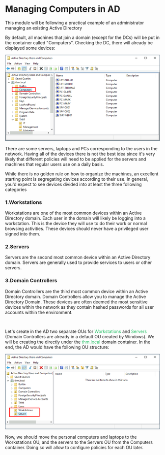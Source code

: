 # Managing Computers in AD

This module will be following a practical example of an administrator managing an existing Active Directory

By default, all machines that join a domain (except for the DCs) will be put in the container called "Computers". Checking the DC, there will already be displayed some devices:

![a1d41d5437e73d62ede10f2015dc4dfc.png](../../_resources/a1d41d5437e73d62ede10f2015dc4dfc.png)

There are some servers, laptops and PCs corresponding to the users in the network. Having all of the devices there is not the best idea since it's very likely that different policies will need to be applied for the servers and machines that regular users use on a daily basis.

While there is no golden rule on how to organize the machines, an excellent starting point is segregating devices according to their use. In general, you'd expect to see devices divided into at least the three following categories

### 1.Workstations

Workstations are one of the most common devices within an Active Directory domain. Each user in the domain will likely be logging into a workstation. This is the device they will use to do their work or normal browsing activities. These devices should never have a privileged user signed into them.

### 2.Servers

Servers are the second most common device within an Active Directory domain. Servers are generally used to provide services to users or other servers.

### 3.Domain Controllers

Domain Controllers are the third most common device within an Active Directory domain. Domain Controllers allow you to manage the Active Directory Domain. These devices are often deemed the most sensitive devices within the network as they contain hashed passwords for all user accounts within the environment.

&nbsp;

Let's create in the AD two separate OUs for <span style="color: #2dc26b;">Workstations</span> and <span style="color: #2dc26b;">Servers</span> (Domain Controllers are already in a default OU created by Windows). We will be creating the directly under the <span style="color: #2dc26b;">thm.local</span> domain container. In the end, the AD would have the following OU structure:

![09405010962071f21c6dee7b4eb8c59a.png](../../_resources/09405010962071f21c6dee7b4eb8c59a.png)

Now, we should move the personal computers and laptops to the Workstations OU, and the servers to the Servers OU from the Computers container. Doing so will allow to configure policies for each OU later.